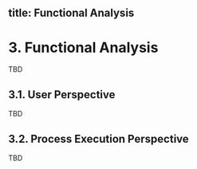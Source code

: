 title: Functional Analysis
---

# 3. Functional Analysis

TBD

## 3.1. User Perspective

TBD

## 3.2. Process Execution Perspective

TBD
